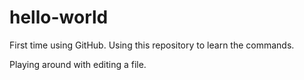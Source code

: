# hello-world
First time using GitHub.  Using this repository to learn the commands.

Playing around with editing a file.
